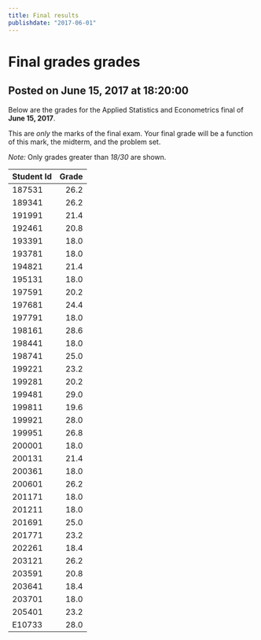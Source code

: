 ```yaml
---
title: Final results
publishdate: "2017-06-01"
---
```


# Final grades grades

## Posted on June 15, 2017 at 18:20:00

Below are the grades for the Applied Statistics and Econometrics final of **June
15, 2017**. 

This are _only_ the marks of the final exam. Your final grade will be a function of this mark, the midterm, and the problem set.

_Note:_ Only grades greater than _18/30_ are shown.

|   Student Id |   Grade |
| :----------- | ------: |
|       187531 |    26.2 |
|       189341 |    26.2 |
|       191991 |    21.4 |
|       192461 |    20.8 |
|       193391 |    18.0 |
|       193781 |    18.0 |
|       194821 |    21.4 |
|       195131 |    18.0 |
|       197591 |    20.2 |
|       197681 |    24.4 |
|       197791 |    18.0 |
|       198161 |    28.6 |
|       198441 |    18.0 |
|       198741 |    25.0 |
|       199221 |    23.2 |
|       199281 |    20.2 |
|       199481 |    29.0 |
|       199811 |    19.6 |
|       199921 |    28.0 |
|       199951 |    26.8 |
|       200001 |    18.0 |
|       200131 |    21.4 |
|       200361 |    18.0 |
|       200601 |    26.2 |
|       201171 |    18.0 |
|       201211 |    18.0 |
|       201691 |    25.0 |
|       201771 |    23.2 |
|       202261 |    18.4 |
|       203121 |    26.2 |
|       203591 |    20.8 |
|       203641 |    18.4 |
|       203701 |    18.0 |
|       205401 |    23.2 |
|       E10733 |    28.0 |

